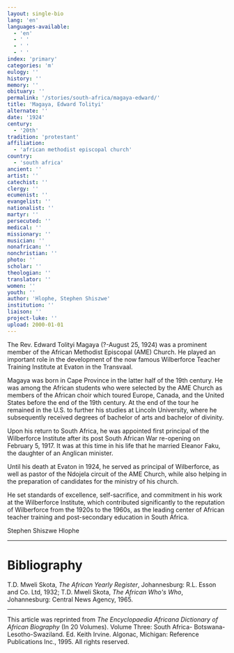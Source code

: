 ```yaml
---
layout: single-bio
lang: 'en'
languages-available:
  - 'en'
  - ' '
  - ' '
  - ' '
index: 'primary'
categories: 'm'
eulogy: ''
history: ''
memory: ''
obituary: ''
permalink: '/stories/south-africa/magaya-edward/'
title: 'Magaya, Edward Tolityi'
alternate: ''
date: '1924'
century:
  - '20th'
tradition: 'protestant'
affiliation:
  - 'african methodist episcopal church'
country:
  - 'south africa'
ancient: ''
artist: ''
catechist: ''
clergy: ''
ecumenist: ''
evangelist: ''
nationalist: ''
martyr: ''
persecuted: ''
medical: ''
missionary: ''
musician: ''
nonafrican: ''
nonchristian: ''
photo: ''
scholar: ''
theologian: ''
translator: ''
women: ''
youth: ''
author: 'Hlophe, Stephen Shiszwe'
institution: ''
liaison: ''
project-luke: ''
upload: 2000-01-01
---
```



The Rev. Edward Tolityi Magaya (?-August 25, 1924) was a prominent member of the African Methodist Episcopal (AME) Church. He played an important role in the development of the now famous Wilberforce Teacher Training Institute at Evaton in the Transvaal.

Magaya was born in Cape Province in the latter half of the 19th century. He was among the African students who were selected by the AME Church as members of the African choir which toured Europe, Canada, and the United States before the end of the 19th century. At the end of the tour he remained in the U.S. to further his studies at Lincoln University, where he subsequently received degrees of bachelor of arts and bachelor of divinity.

Upon his return to South Africa, he was appointed first principal of the Wilberforce Institute after its post South African War re-opening on February 5, 1917. It was at this time in his life that he married Eleanor Faku, the daughter of an Anglican minister.

Until his death at Evaton in 1924, he served as principal of Wilberforce, as well as pastor of the Ndojela circuit of the AME Church, while also helping in the preparation of candidates for the ministry of his church.

He set standards of excellence, self-sacrifice, and commitment in his work at the Wilberforce Institute, which contributed significantly to the reputation of Wilberforce from the 1920s to the 1960s, as the leading center of African teacher training and post-secondary education in South Africa.

Stephen Shiszwe Hlophe

---

# Bibliography

T.D. Mweli Skota, *The African Yearly Register*, Johannesburg: R.L. Esson and Co. Ltd, 1932; T.D. Mweli Skota, *The African Who's Who*, Johannesburg: Central News Agency, 1965.

---

This article was reprinted from *The Encyclopaedia Africana Dictionary of African Biography* (In 20 Volumes). Volume Three: South Africa- Botswana-Lesotho-Swaziland. Ed. Keith Irvine. Algonac, Michigan: Reference Publications Inc., 1995.  All rights reserved.